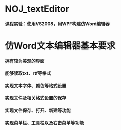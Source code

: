 # NOJ_textEditor
#### 课程实验：使用VS2008，用WPF构建仿Word编辑器
     
# 仿Word文本编辑器基本要求
#### 拥有较为美观的界面
#### 能够读取txt、rtf等格式
#### 实现文本字体、颜色等格式设置
#### 实现文件及相关格式设置的保存
#### 实现文件保存、打开、新建等功能
#### 实现菜单栏、工具栏以及右击菜单等功能

